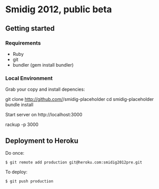 # Smidig 2012, public beta

## Getting started

### Requirements

* Ruby
* git
* bundler (gem install bundler)

### Local Environment

Grab your copy and install depencies:

   git clone http://github.com/<tba>/smidig-placeholder
   cd smidig-placeholder
   bundle install

Start server on http://localhost:3000

   rackup -p 3000

## Deployment to Heroku

Do once:

    $ git remote add production git@heroku.com:smidig2012pre.git

To deploy:

    $ git push production

